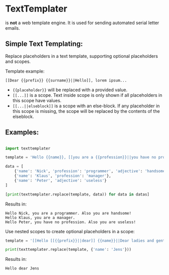 # TextTemplater
is **not** a web template engine. It is used for sending automated serial letter emails.

## Simple Text Templating:
Replace placeholders in a text template, supporting optional placeholders and scopes.

Template example:

```
[[Dear {{prefix}} {{surname}}||Hello]], lorem ipsum...
```

* `{{placeholder}}` will be replaced with a provided value.
* `[[...]]` is a scope. Text inside scope is only shown if all placeholders in this scope have values.
* `[[...||elseblock]]` is a scope with an else-block. If any placeholder in this scope is missing, the scope will be replaced by the contents of the elseblock.

## Examples:

```python

import texttemplater

template = 'Hello {{name}}, [[you are a {{profession}}||you have no profession]].[[ Also you are {{adjective}}!]]'

data = [
    {'name': 'Nick', 'profession': 'programmer', 'adjective': 'handsome'},
    {'name': 'Klaus', 'profession': 'manager'},
    {'name': 'Peter', 'adjective': 'useless'}
]

[print(texttemplater.replace(template, data)) for data in datas]
```

Results in:

```
Hello Nick, you are a programmer. Also you are handsome!
Hello Klaus, you are a manager.
Hello Peter, you have no profession. Also you are useless!
```

Use nested scopes to create optional placeholders in a scope:

```python
template = '[[Hello [[{{prefix}}||dear]] {{name}}||Dear ladies and gentlemen]]'

print(texttemplater.replace(template, {'name': 'Jens'}))
```

Results in:

```
Hello dear Jens
```
